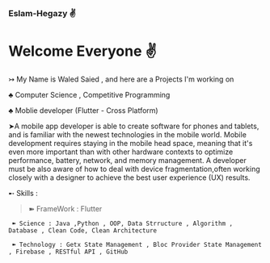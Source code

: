 ### Eslam-Hegazy ✌️
# Welcome Everyone ✌️
↣ My Name is Waled Saied , and here are a Projects I'm working on

♣️ Computer Science , Competitive Programming

♣️ Moblie developer (Flutter - Cross Platform)

➤A mobile app developer is able to create software for phones and tablets, and is familiar with the newest technologies in the mobile world. Mobile development requires staying in the mobile head space, meaning that it's even more important than with other hardware contexts to optimize performance, battery, network, and memory management. A developer must be also aware of how to deal with device fragmentation,often working closely with a designer to achieve the best user experience (UX) results.

➸ Skills :
> ➽ FrameWork : Flutter 
     
     ➽ Science : Java ,Python , OOP, Data Strructure , Algorithm , Database , Clean Code, Clean Architecture
     
     ➽ Technology : Getx State Management , Bloc Provider State Management , Firebase , RESTful API , GitHub  
